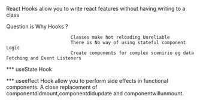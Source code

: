 React Hooks allow you to write react features without having writing to a class
   
   Question is   Why Hooks ?

                            Classes make hot reloading Unreliable 
                            There is No way of using stateful component  Logic
                            Create components for complex scenirio eg data Fetching and Event Listeners

*** useState Hook

*** useeffect Hook allow you to perform side effects in functional components. A close replacement of componentdidmount,componentdidupdate and componentwillunmount. 
